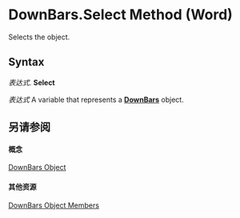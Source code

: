 
# DownBars.Select Method (Word)

Selects the object.


## Syntax

 _表达式_. **Select**

 _表达式_ A variable that represents a **[DownBars](d0cf170e-0c58-2d01-a4b2-1eaf65dbfa3c.md)** object.


## 另请参阅


#### 概念


[DownBars Object](d0cf170e-0c58-2d01-a4b2-1eaf65dbfa3c.md)
#### 其他资源


[DownBars Object Members](http://msdn.microsoft.com/library/ed402462-03fc-d980-6f8d-b3e7ae72aee2%28Office.15%29.aspx)